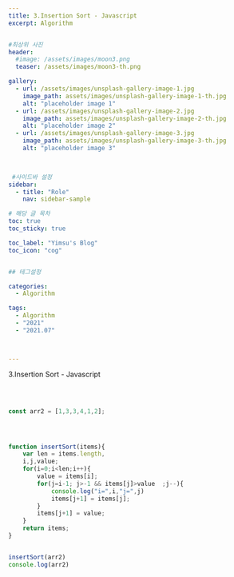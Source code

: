 ```yaml
---
title: 3.Insertion Sort - Javascript 
excerpt: Algorithm


#최상위 사진
header:
  #image: /assets/images/moon3.png
  teaser: /assets/images/moon3-th.png

gallery:
  - url: /assets/images/unsplash-gallery-image-1.jpg
    image_path: assets/images/unsplash-gallery-image-1-th.jpg
    alt: "placeholder image 1"
  - url: /assets/images/unsplash-gallery-image-2.jpg
    image_path: assets/images/unsplash-gallery-image-2-th.jpg
    alt: "placeholder image 2"
  - url: /assets/images/unsplash-gallery-image-3.jpg
    image_path: assets/images/unsplash-gallery-image-3-th.jpg
    alt: "placeholder image 3"
    


 #사이드바 설정 
sidebar:
  - title: "Role"
    nav: sidebar-sample

# 해당 글 목차
toc: true
toc_sticky: true

toc_label: "Yimsu's Blog"
toc_icon: "cog"


## 테그설정

categories:
  - Algorithm

tags:
  - Algorithm
  - "2021"
  - "2021.07"



---
```





3.Insertion Sort - Javascript 


<br/>


``` javascript

const arr2 = [1,3,3,4,1,2];




function insertSort(items){
    var len = items.length,
    i,j,value;
    for(i=0;i<len;i++){
        value = items[i];
        for(j=i-1; j>-1 && items[j]>value  ;j--){
            console.log("i=",i,"j=",j)
            items[j+1] = items[j];
        }
        items[j+1] = value;
    }
    return items;
}


insertSort(arr2)
console.log(arr2)


```

<br/>
<br/>